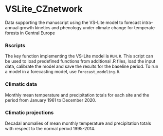 # VSLite_CZnetwork
Data supporting the manuscript using the VS-Lite model to forecast intra-annual growth kinetics and phenology under climate change for temperate forests in Central Europe

### Rscripts 
The key function implementing the VS-Lite model is `RUN.R`. This script can be used to load predefined functions from additional .R files, load the input data, calibrate the model and save the results for the baseline period. To run a model in a forecasting model, use `Forecast_modeling.R`.

### Climatic data
Monthly mean temperature and precipitation totals for each site and the period from January 1961 to December 2020. 

### Climatic projections
Decadal anomalies of mean monthly temperature and precipitation totals with respect to the normal period 1995-2014.
